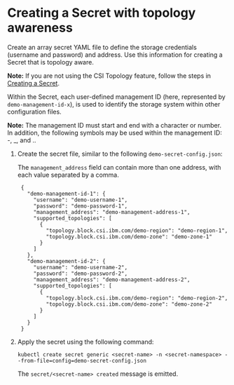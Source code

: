 # Creating a Secret with topology awareness

Create an array secret YAML file to define the storage credentials (username and password) and address. Use this information for creating a Secret that is topology aware.

**Note:** If you are not using the CSI Topology feature, follow the steps in [Creating a Secret](csi_ug_config_create_secret.md).

Within the Secret, each user-defined management ID (here, represented by `demo-management-id-x`), is used to identify the storage system within other configuration files.

**Note:** The management ID must start and end with a character or number. In addition, the following symbols may be used within the management ID: -, _, and ..

1. Create the secret file, similar to the following `demo-secret-config.json`:

    The `management_address` field can contain more than one address, with each value separated by a comma.

        {
          "demo-management-id-1": {
            "username": "demo-username-1",
            "password": "demo-password-1",
            "management_address": "demo-management-address-1",
            "supported_topologies": [
              {
                "topology.block.csi.ibm.com/demo-region": "demo-region-1",
                "topology.block.csi.ibm.com/demo-zone": "demo-zone-1"
              }
            ]
          },
          "demo-management-id-2": {
            "username": "demo-username-2",
            "password": "demo-password-2",
            "management_address": "demo-management-address-2",
            "supported_topologies": [
              {
                "topology.block.csi.ibm.com/demo-region": "demo-region-2",
                "topology.block.csi.ibm.com/demo-zone": "demo-zone-2"
              }
            ]
          }
        }
       
2. Apply the secret using the following command:

    `kubectl create secret generic <secret-name> -n <secret-namespace> --from-file=config=demo-secret-config.json`
    

     The `secret/<secret-name> created` message is emitted.
 
